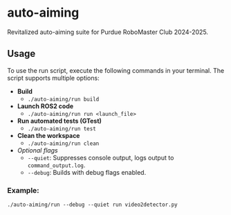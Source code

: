# auto-aiming
Revitalized auto-aiming suite for Purdue RoboMaster Club 2024-2025.

## Usage  
To use the run script, execute the following commands in your terminal. The script supports multiple options:

- **Build**
  - `./auto-aiming/run build`
- **Launch ROS2 code**
  - `./auto-aiming/run run <launch_file>`
- **Run automated tests (GTest)**
  - `./auto-aiming/run test`
- **Clean the workspace**
  - `./auto-aiming/run clean`
- _Optional flags_
  - `--quiet`: Suppresses console output, logs output to `command_output.log`.
  - `--debug`: Builds with debug flags enabled.

### Example:
`./auto-aiming/run --debug --quiet run video2detector.py`
